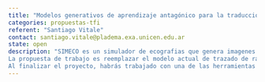 ```yaml
---
title: "Modelos generativos de aprendizaje antagónico para la traducción de imagen a imagen aplicado a tomografías computarizadas y ecografías"
categories: propuestas-tfi
referent: "Santiago Vitale"
contact: santiago.vitale@pladema.exa.unicen.edu.ar
state: open
description: "SIMECO es un simulador de ecografias que genera imagenes de ultrasonido falsas a partir de una tomografia computarizada (TC) en 2 pasos. Primero genera una imagen intermedia poco realista con un modelado fisico de la onda de ultrasonido con ray-casting y un segundo paso donde aplicamos inteligencia artificial para mejorar el realismo de la imagen intermedia. <br>
La propuesta de trabajo es reemplazar el modelo actual de trazado de rayos por un red generativa antagónica o generative adversarial network (GAN) que aprenda a hacer una traducción de imagen de TC a ecografía. <br>
Al finalizar el proyecto, habrás trabajado con una de las herramientas tendencia del 2022 en machine leraning. También se habrán adquirido conocimientos sobre deep learning en general,  el uso bibliotecas específicas de inteligencia artificial sobre Python y  procesamiento de imágenes médicas."
---
```



